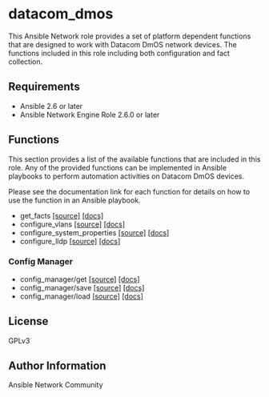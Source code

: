 # datacom_dmos

This Ansible Network role provides a set of platform dependent functions that
are designed to work with Datacom DmOS network devices.  The functions included
in this role including both configuration and fact collection.

## Requirements

* Ansible 2.6 or later
* Ansible Network Engine Role 2.6.0 or later

## Functions

This section provides a list of the available functions that are included
in this role.  Any of the provided functions can be implemented in Ansible
playbooks to perform automation activities on Datacom DmOS devices.

Please see the documentation link for each function for details on how to use
the function in an Ansible playbook.

* get_facts [[source]](https://github.com/ansible-network/datacom_dmos/blob/devel/tasks/get_facts.yaml) [[docs]](https://github.com/ansible-network/datacom_dmos/blob/devel/docs/get_facts.md)
* configure_vlans [[source]](https://github.com/ansible-network/datacom_dmos/blob/devel/tasks/configure_vlans.yaml) [[docs]](https://github.com/ansible-network/datacom_dmos/blob/devel/docs/configure_vlans.md)
* configure_system_properties [[source]](https://github.com/ansible-network/datacom_dmos/blob/devel/tasks/configure_system_properties.yaml) [[docs]](https://github.com/ansible-network/datacom_dmos/blob/devel/docs/configure_system_properties.md)
* configure_lldp [[source]](https://github.com/ansible-network/datacom_dmos/blob/devel/tasks/configure_lldp.yaml) [[docs]](https://github.com/ansible-network/datacom_dmos/blob/devel/docs/configure_lldp.md)

### Config Manager

* config_manager/get [[source]](https://github.com/ansible-network/datacom_dmos/blob/devel/tasks/config_manager/get.yaml) [[docs]](https://github.com/ansible-network/datacom_dmos/blob/devel/docs/config_manager/get.md)
* config_manager/save [[source]](https://github.com/ansible-network/datacom_dmos/blob/devel/tasks/config_manager/save.yaml) [[docs]](https://github.com/ansible-network/datacom_dmos/blob/devel/docs/config_manager/save.md)
* config_manager/load [[source]](https://github.com/ansible-network/datacom_dmos/blob/devel/tasks/config_manager/load.yaml) [[docs]](https://github.com/ansible-network/datacom_dmos/blob/devel/docs/config_manager/load.md)

## License

GPLv3

## Author Information

Ansible Network Community
